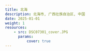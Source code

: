 ```yaml
---
title: 北海
description: 北海市, 广西壮族自治区, 中国
date: 2025-01-01
weight: 1
resources:
    - src: DSC07301_cover.JPG
      params:
          cover: true
---
```

